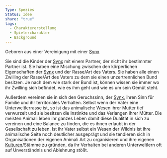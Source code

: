 ```yaml
---
Type: Spezies
Status: Idee
share: "true"
tags:
  - Charaktererstellung
  - Spielercharakter
  - Background
---
```

Geboren aus einer Vereinigung mit einer [Synx](./Synx.md) 

Sie sind die Kinder der [Synx](./Synx.md) mit einem Partner, der nicht ihr bestimmter Partner ist. Sie haben eine Mischung zwischen den körperlichen Eigenschaften der [Synx](./Synx.md) und der Rasse/Art des Vaters. 
Sie haben alle einen Zwilling der Rasse/Art des Vaters zu dem sie einen unzertrennlichen Bund besitzen. Je nach dem wie stark der Bund ist, können wissen sie immer wo ihr Zwilling sich befindet, wie es ihm geht und wie es um sein Gemüt steht. 

Außerdem vereinen sie in sich den Geruchssinn, der [Synx](./Synx.md), ihren Sinn für Familie und ihr territoriales Verhalten. Selbst wenn der Vater eine Unterweltlerrasse ist, so ist das animalische Wesen ihrer Mutter tief verwurzelt und sie besitzen die Instinkte und das Verlangen ihrer Mütter. Die meisten Animali leben ihr ganzes Leben damit diese Dualität in sich zu vereinen und eine Balance zu finden, die es ihnen erlaubt in der Gesellschaft zu leben. 
Ist ihr Vater selbst ein Wesen der Wildnis ist ihre animalische Seite noch deutlicher ausgeprägt und sie tendieren sich in Organisationen der eigenen Animali Art zu organisieren und ihre eigenen [Kulturen](../../../Kulturen.md)/Stämme zu gründen, da ihr Verhalten bei anderen Unterweltlern oft auf Unverständnis und Ablehnung stößt. 



